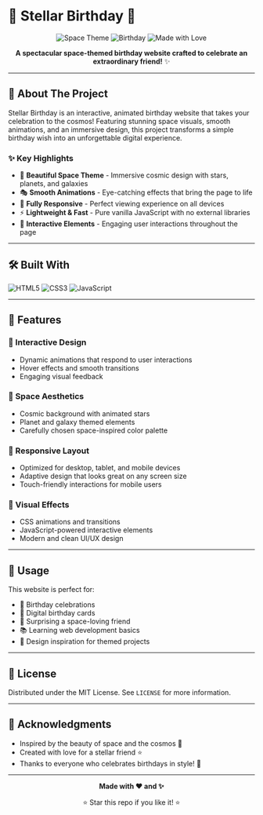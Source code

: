 # 🎉 Stellar Birthday 🚀

<div align="center">
  
  ![Space Theme](https://img.shields.io/badge/Theme-Space-blueviolet?style=for-the-badge)
  ![Birthday](https://img.shields.io/badge/Occasion-Birthday-ff69b4?style=for-the-badge)
  ![Made with Love](https://img.shields.io/badge/Made%20with-❤️-red?style=for-the-badge)
  
  **A spectacular space-themed birthday website crafted to celebrate an extraordinary friend!** ✨

  
</div>

---

## 🌟 About The Project

Stellar Birthday is an interactive, animated birthday website that takes your celebration to the cosmos! Featuring stunning space visuals, smooth animations, and an immersive design, this project transforms a simple birthday wish into an unforgettable digital experience.

### ✨ Key Highlights

- 🎨 **Beautiful Space Theme** - Immersive cosmic design with stars, planets, and galaxies
- 🎭 **Smooth Animations** - Eye-catching effects that bring the page to life
- 📱 **Fully Responsive** - Perfect viewing experience on all devices
- ⚡ **Lightweight & Fast** - Pure vanilla JavaScript with no external libraries
- 🎯 **Interactive Elements** - Engaging user interactions throughout the page

---

## 🛠️ Built With

![HTML5](https://img.shields.io/badge/HTML5-E34F26?style=for-the-badge&logo=html5&logoColor=white)
![CSS3](https://img.shields.io/badge/CSS3-1572B6?style=for-the-badge&logo=css3&logoColor=white)
![JavaScript](https://img.shields.io/badge/JavaScript-F7DF1E?style=for-the-badge&logo=javascript&logoColor=black)

---

## 🚀 Features

### 🎪 Interactive Design
- Dynamic animations that respond to user interactions
- Hover effects and smooth transitions
- Engaging visual feedback

### 🌌 Space Aesthetics
- Cosmic background with animated stars
- Planet and galaxy themed elements
- Carefully chosen space-inspired color palette

### 📱 Responsive Layout
- Optimized for desktop, tablet, and mobile devices
- Adaptive design that looks great on any screen size
- Touch-friendly interactions for mobile users

### 🎨 Visual Effects
- CSS animations and transitions
- JavaScript-powered interactive elements
- Modern and clean UI/UX design

---

## 🎯 Usage

This website is perfect for:
- 🎂 Birthday celebrations
- 🎁 Digital birthday cards
- 🌟 Surprising a space-loving friend
- 📚 Learning web development basics
- 🎨 Design inspiration for themed projects

---

## 📝 License

Distributed under the MIT License. See `LICENSE` for more information.

---

## 💖 Acknowledgments

- Inspired by the beauty of space and the cosmos 🌌
- Created with love for a stellar friend ⭐
- Thanks to everyone who celebrates birthdays in style! 🎉

---

<div align="center">
  
  **Made with ❤️ and ✨**
  
  ⭐ Star this repo if you like it! ⭐
  
</div>
